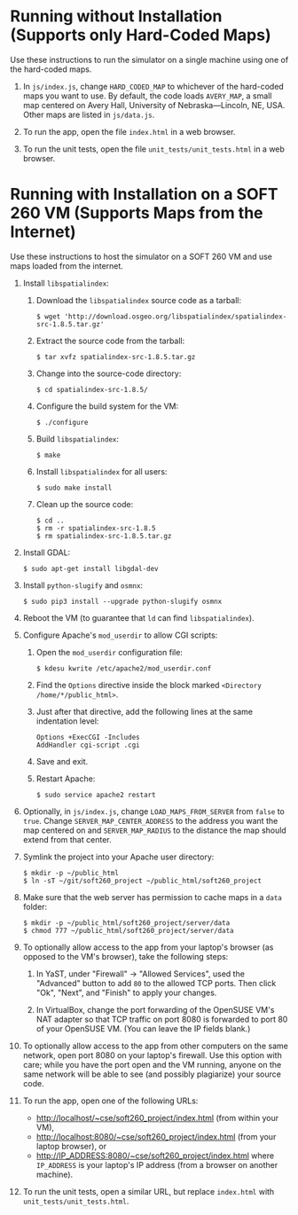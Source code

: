 # Running without Installation (Supports only Hard-Coded Maps)

Use these instructions to run the simulator on a single machine using one of
the hard-coded maps.

1.  In `js/index.js`, change `HARD_CODED_MAP` to whichever of the hard-coded
    maps you want to use.  By default, the code loads `AVERY_MAP`, a small map
    centered on Avery Hall, University of Nebraska—Lincoln, NE, USA.  Other
    maps are listed in `js/data.js`.

2.  To run the app, open the file `index.html` in a web browser.

3.  To run the unit tests, open the file `unit_tests/unit_tests.html` in a web
    browser.

# Running with Installation on a SOFT 260 VM (Supports Maps from the Internet)

Use these instructions to host the simulator on a SOFT 260 VM and use maps
loaded from the internet.

1.  Install `libspatialindex`:

    1.  Download the `libspatialindex` source code as a tarball:

        ````
        $ wget 'http://download.osgeo.org/libspatialindex/spatialindex-src-1.8.5.tar.gz'
        ````

    2.  Extract the source code from the tarball:

        ````
        $ tar xvfz spatialindex-src-1.8.5.tar.gz
        ````

    3.  Change into the source-code directory:

        ````
        $ cd spatialindex-src-1.8.5/
        ````

    4.  Configure the build system for the VM:

        ````
        $ ./configure
        ````

    5.  Build `libspatialindex`:

        ````
        $ make
        ````

    6.  Install `libspatialindex` for all users:

        ````
        $ sudo make install
        ````

    7.  Clean up the source code:

        ````
        $ cd ..
        $ rm -r spatialindex-src-1.8.5
        $ rm spatialindex-src-1.8.5.tar.gz
        ````

2.  Install GDAL:

    ````
    $ sudo apt-get install libgdal-dev
    ````

3.  Install `python-slugify` and `osmnx`:

    ````
    $ sudo pip3 install --upgrade python-slugify osmnx
    ````

4.  Reboot the VM (to guarantee that `ld` can find `libspatialindex`).

5.  Configure Apache's `mod_userdir` to allow CGI scripts:

    1.  Open the `mod_userdir` configuration file:

        ````
        $ kdesu kwrite /etc/apache2/mod_userdir.conf
        ````

    2.  Find the `Options` directive inside the block marked
        `<Directory /home/*/public_html>`.

    3.  Just after that directive, add the following lines at the same
        indentation level:

        ````
        Options +ExecCGI -Includes
        AddHandler cgi-script .cgi
        ````

    4.  Save and exit.

    5.  Restart Apache:

        ````
        $ sudo service apache2 restart
        ````

6.  Optionally, in `js/index.js`, change `LOAD_MAPS_FROM_SERVER` from `false`
    to `true`.  Change `SERVER_MAP_CENTER_ADDRESS` to the address you want the
    map centered on and `SERVER_MAP_RADIUS` to the distance the map should
    extend from that center.

7.  Symlink the project into your Apache user directory:

    ````
    $ mkdir -p ~/public_html
    $ ln -sT ~/git/soft260_project ~/public_html/soft260_project
    ````

8.  Make sure that the web server has permission to cache maps in a `data`
    folder:

    ````
    $ mkdir -p ~/public_html/soft260_project/server/data
    $ chmod 777 ~/public_html/soft260_project/server/data
    ````

9.  To optionally allow access to the app from your laptop's browser (as
    opposed to the VM's browser), take the following steps:

    1.  In YaST, under "Firewall" → "Allowed Services", used the "Advanced"
    button to add `80` to the allowed TCP ports.  Then click "Ok", "Next", and
    "Finish" to apply your changes.

    2.  In VirtualBox, change the port forwarding of the OpenSUSE VM's NAT
    adapter so that TCP traffic on port 8080 is forwarded to port 80 of your
    OpenSUSE VM.  (You can leave the IP fields blank.)

10. To optionally allow access to the app from other computers on the same
    network, open port 8080 on your laptop's firewall.  Use this option with
    care; while you have the port open and the VM running, anyone on the same
    network will be able to see (and possibly plagiarize) your source code.

11. To run the app, open one of the following URLs:

    *   <http://localhost/~cse/soft260_project/index.html> (from within your
        VM),
    *   <http://localhost:8080/~cse/soft260_project/index.html> (from your
        laptop browser), or
    *   <http://IP_ADDRESS:8080/~cse/soft260_project/index.html> where
        `IP_ADDRESS` is your laptop's IP address (from a browser on another
        machine).

12. To run the unit tests, open a similar URL, but replace `index.html` with
    `unit_tests/unit_tests.html`.

